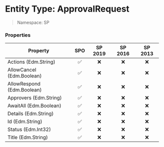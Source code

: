 # Entity Type: ApprovalRequest

> Namespace: SP

### Properties

Property | SPO | SP 2019 | SP 2016 | SP 2013
----------|:---:|:-------:|:-------:|:-------:
Actions (Edm.String) | ✅ | ❌ | ❌ | ❌
AllowCancel (Edm.Boolean) | ✅ | ❌ | ❌ | ❌
AllowRespond (Edm.Boolean) | ✅ | ❌ | ❌ | ❌
Approvers (Edm.String) | ✅ | ❌ | ❌ | ❌
AwaitAll (Edm.Boolean) | ✅ | ❌ | ❌ | ❌
Details (Edm.String) | ✅ | ❌ | ❌ | ❌
Id (Edm.String) | ✅ | ❌ | ❌ | ❌
Status (Edm.Int32) | ✅ | ❌ | ❌ | ❌
Title (Edm.String) | ✅ | ❌ | ❌ | ❌